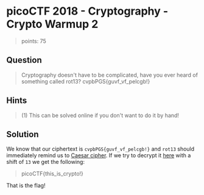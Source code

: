 # picoCTF 2018 - Cryptography - Crypto Warmup 2
>points: 75

## Question
>Cryptography doesn't have to be complicated, have you ever heard of something called rot13? cvpbPGS{guvf_vf_pelcgb!}

## Hints
>(1) This can be solved online if you don't want to do it by hand!

## Solution
We know that our ciphertext is `cvpbPGS{guvf_vf_pelcgb!}` and `rot13` should immediately remind us to [Caesar cipher](https://en.wikipedia.org/wiki/Caesar_cipher).
If we try to decrypt it [here](https://cryptii.com/pipes/caesar-cipher) with a shift of `13` we get the following:
>picoCTF{this_is_crypto!}
>
That is the flag!
